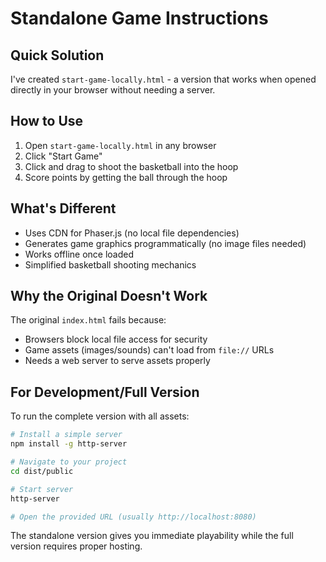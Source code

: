 # Standalone Game Instructions

## Quick Solution
I've created `start-game-locally.html` - a version that works when opened directly in your browser without needing a server.

## How to Use
1. Open `start-game-locally.html` in any browser
2. Click "Start Game"
3. Click and drag to shoot the basketball into the hoop
4. Score points by getting the ball through the hoop

## What's Different
- Uses CDN for Phaser.js (no local file dependencies)
- Generates game graphics programmatically (no image files needed)
- Works offline once loaded
- Simplified basketball shooting mechanics

## Why the Original Doesn't Work
The original `index.html` fails because:
- Browsers block local file access for security
- Game assets (images/sounds) can't load from `file://` URLs
- Needs a web server to serve assets properly

## For Development/Full Version
To run the complete version with all assets:
```bash
# Install a simple server
npm install -g http-server

# Navigate to your project
cd dist/public

# Start server
http-server

# Open the provided URL (usually http://localhost:8080)
```

The standalone version gives you immediate playability while the full version requires proper hosting.